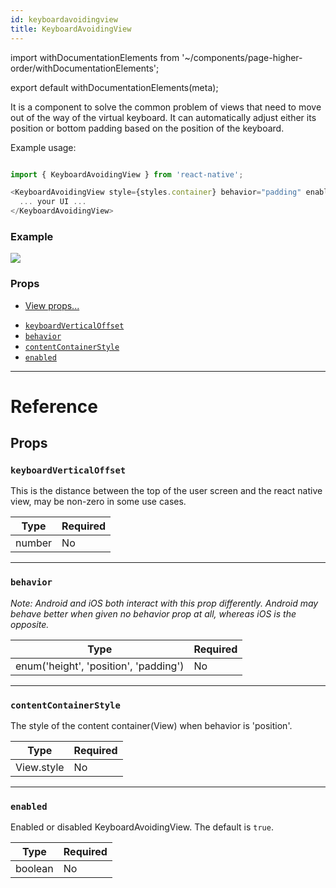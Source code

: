 ```yaml
---
id: keyboardavoidingview
title: KeyboardAvoidingView
---
```


import withDocumentationElements from '~/components/page-higher-order/withDocumentationElements';

export default withDocumentationElements(meta);

It is a component to solve the common problem of views that need to move out of the way of the virtual keyboard. It can automatically adjust either its position or bottom padding based on the position of the keyboard.

Example usage:


```javascript

import { KeyboardAvoidingView } from 'react-native';

<KeyboardAvoidingView style={styles.container} behavior="padding" enabled>
  ... your UI ...
</KeyboardAvoidingView>

```


### Example

![](https://facebook.github.io/react-native/docs/assets/KeyboardAvoidingView/example.gif)

### Props

* [View props...](../view/#props)

- [`keyboardVerticalOffset`](../keyboardavoidingview/#keyboardverticaloffset)
- [`behavior`](../keyboardavoidingview/#behavior)
- [`contentContainerStyle`](../keyboardavoidingview/#contentcontainerstyle)
- [`enabled`](../keyboardavoidingview/#enabled)

---

# Reference

## Props

### `keyboardVerticalOffset`

This is the distance between the top of the user screen and the react native view, may be non-zero in some use cases.

| Type   | Required |
| ------ | -------- |
| number | No       |

---

### `behavior`

_Note: Android and iOS both interact with this prop differently._ _Android may behave better when given no behavior prop at all, whereas iOS is the opposite._

| Type                                  | Required |
| ------------------------------------- | -------- |
| enum('height', 'position', 'padding') | No       |

---

### `contentContainerStyle`

The style of the content container(View) when behavior is 'position'.

| Type       | Required |
| ---------- | -------- |
| View.style | No       |

---

### `enabled`

Enabled or disabled KeyboardAvoidingView. The default is `true`.

| Type    | Required |
| ------- | -------- |
| boolean | No       |

